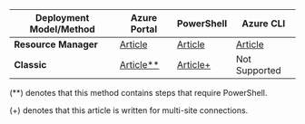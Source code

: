 | **Deployment Model/Method** | **Azure Portal** | **PowerShell** | **Azure CLI** |
| --- | --- | --- | --- |
| **Resource Manager** |[Article](../articles/vpn-gateway/vpn-gateway-howto-site-to-site-resource-manager-portal.md) |[Article](../articles/vpn-gateway/vpn-gateway-create-site-to-site-rm-powershell.md) | [Article](../articles/vpn-gateway/vpn-gateway-howto-site-to-site-resource-manager-cli.md) |
| **Classic** |[Article**](../articles/vpn-gateway/vpn-gateway-howto-site-to-site-classic-portal.md) |[Article+](../articles/vpn-gateway/vpn-gateway-multi-site.md) | Not Supported |

(**) denotes that this method contains steps that require PowerShell.

(+) denotes that this article is written for multi-site connections.
